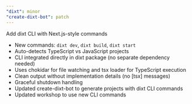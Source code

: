 ```yaml
---
"dixt": minor
"create-dixt-bot": patch
---
```


Add dixt CLI with Next.js-style commands

- New commands: `dixt dev`, `dixt build`, `dixt start`
- Auto-detects TypeScript vs JavaScript projects
- CLI integrated directly in dixt package (no separate dependency needed)
- Uses chokidar for file watching and tsx loader for TypeScript execution
- Clean output without implementation details (no [tsx] messages)
- Graceful shutdown handling
- Updated create-dixt-bot to generate projects with dixt CLI commands
- Updated workshop to use new CLI commands
